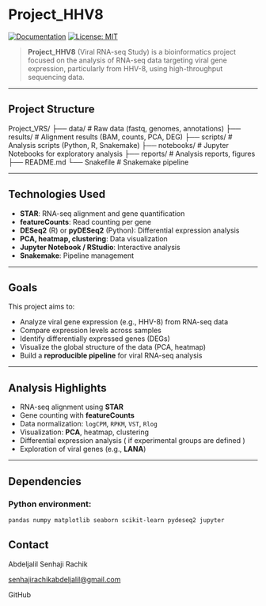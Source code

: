 # Project_HHV8
[![Documentation](https://img.shields.io/badge/Documentation-github-brightgreen.svg?style=for-the-badge)](https://github.com/abdeljalil-senhaji/Project_HHV8)
[![License: MIT](https://img.shields.io/badge/License-MIT-yellow.svg)](https://opensource.org/licenses/MIT)

> **Project_HHV8** (Viral RNA-seq Study) is a bioinformatics project focused on the analysis of RNA-seq data targeting viral gene expression, particularly from HHV-8, using high-throughput sequencing data.

---

##  Project Structure
Project_VRS/
├── data/ # Raw data (fastq, genomes, annotations)
├── results/ # Alignment results (BAM, counts, PCA, DEG)
├── scripts/ # Analysis scripts (Python, R, Snakemake)
├── notebooks/ # Jupyter Notebooks for exploratory analysis
├── reports/ # Analysis reports, figures
├── README.md 
└── Snakefile # Snakemake pipeline

---

## Technologies Used

- **STAR**: RNA-seq alignment and gene quantification
- **featureCounts**: Read counting per gene
- **DESeq2** (R) or **pyDESeq2** (Python): Differential expression analysis
- **PCA, heatmap, clustering**: Data visualization
- **Jupyter Notebook / RStudio**: Interactive analysis
- **Snakemake**: Pipeline management

---

##  Goals

This project aims to:
- Analyze viral gene expression (e.g., HHV-8) from RNA-seq data
- Compare expression levels across samples
- Identify differentially expressed genes (DEGs)
- Visualize the global structure of the data (PCA, heatmap)
- Build a **reproducible pipeline** for viral RNA-seq analysis

---

##  Analysis Highlights

- RNA-seq alignment using **STAR**
- Gene counting with **featureCounts**
- Data normalization: `logCPM`, `RPKM`, `VST`, `Rlog`
- Visualization: **PCA**, heatmap, clustering
- Differential expression analysis ( if experimental groups are defined )
- Exploration of viral genes (e.g., **LANA**)

---

##  Dependencies

### Python environment:
```bash
pandas numpy matplotlib seaborn scikit-learn pydeseq2 jupyter
```
## Contact

Abdeljalil Senhaji Rachik

senhajirachikabdeljalil@gmail.com

GitHub
